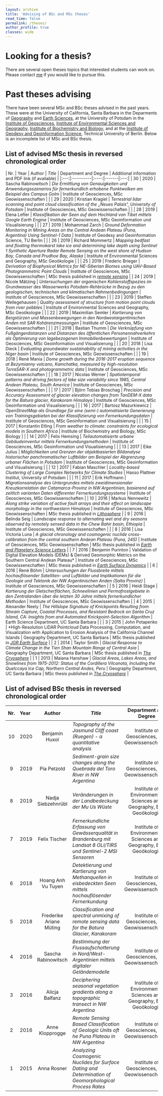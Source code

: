```yaml
---
layout: archive
title: 'Advising of BSc and MSc theses'
read_time: false
permalink: /theses/
author_profile: true
classes: wide
---
```

# Looking for a thesis?
There are several open theses topics that interested students can work on. Please contact [me](mailto:bodo.bookhagen@uni-potsdam.de) if you would like to pursue this.

# Past theses advising
There have been several MSc and BSc theses advised in the past years. These were at the University of California, Santa Barbara in the Deparments of [Geography](https://geog.ucsb.edu/) and [Earth Sciences](https://www.geol.ucsb.edu/), at the University of Potsdam in the [Institute of Geosciences](http://www.geo.uni-potsdam.de/), [Institute of Environmental Sciences and Geography](https://www.uni-potsdam.de/de/umwelt/), [Institute of Biochemistry and Biology](https://www.uni-potsdam.de/en/ibb/), and at the [Institute of Geodesy and Geoinformation Science](https://www.igg.tu-berlin.de/menue/institut_fuer_geodaesie_und_geoinformationstechnik/parameter/en/), Technical University of Berlin. Below is an incomplete list of MSc and BSc thesis.

## List of advised MSc thesis in reversed chronological order

| Nr. | Year | Author | *Title* | Department and Degree | Additional information and PDF link (if available) |
|:---:|:----------|:----:|-------|:---:|
| 30 | 2020 | Sascha Rabinowitsch | *Die Ermittlung von Genauigkeiten und Anwendungsszenarios für fernerkundlich erhobene Punktwolken am Beispiel des Campus Golm* | Institute of Geosciences, MSc Geowissenschaften | |
| 29 | 2020 | Kristian Kragiel | *Terrestrial lidar scanning and point cloud classification of the „Neues Palais“, University of Potsdam* | Institute of Geosciences, MSc Geowissenschaften | |
| 28 | 2019 | Elena Lefler | *Klassifikation der Seen auf dem Hochland von Tibet mittels Google Earth Engine* | Institute of Geosciences, MSc Geoinformation und Visualisierung | |
| 27 | 2019 | Mohammad Zarch | *Ground Deformation Monitoring in Mining Areas on the Central Andean Plateau (Puna, Argentina) Using Sentinel-1 Data* | Institute of Geodesy and Geoinformation Science, TU Berlin | |
| 26 | 2019 | Richard Mommertz | *Mapping bedfast and floating thermokarst lake ice and determining lake depth using Sentinel 1 Synthetic Aperture Radar Remote Sensing on the west shore of Hudson Bay, Canada and Prudhoe Bay, Alaska* | Institute of Environmental Sciences and Geography, MSc Geoökologie | |
| 25 | 2019 | Frederic Brieger | *Derivation of Biophysical Metrics for NE-Siberian Biomes using UAV-Based Photogrammetric Point Clouds* | Institute of Geosciences, MSc Geowissenschaften | MSc thesis published in [*remote sensing*](https://www.mdpi.com/2072-4292/11/12/1447) |
| 24 | 2019 | Nicole Mätzing | *Untersuchungen der organischen Kohlenstoffspezies im Grundwasser des Wasserwerks Potsdam-Rehbrücke in Bezug zu den geologischen, technischen und klimatischen Rahmenbedingungen* | Institute of Geosciences, MSc Geowissenschaften | |
| 23 | 2019 | Steffen Wellegehausen | *Quality assessment of structure from motion point clouds from river pebbles* | Institute of Environmental Sciences and Geography, MSc Geoökologie | |
| 22 | 2019 | Maximilian Semler | *Kartierung von Bergstürzen und Massenbewegungen in den Nordwestargentinischen Anden mit SAR Kohärenzmessungen* | Institute of Geosciences, MSc Geowissenschaften | |
| 21 | 2018 | Bastian Thumm | *Die Verknüpfung von Fußgängerdistanzen und Distanzen des öffentlichen Personennahverkehrs als Optimierung von lagebezogenen Immobilienbewertungen* | Institute of Geosciences, MSc Geoinformation und Visualisierung | |
| 20 | 2018 | Lisa Dieck | *Evaluating groundwater sustainability of mining activities in the Niger basin*  | Institute of Geosciences, MSc Geowissenschaften | |
| 19 | 2018 | René Mania | *Dome growth during the 2016-2017 eruption sequence at Bezymianny volcano, Kamchatka, measured by high-resolution TerraSAR-X and photogrammetric data* | Institute of Geosciences, MSc Geowissenschaften | |
| 18 | 2017 | Nicolas Werner | *Spatiotemporal patterns and driving factors of lake size variability since 1985, Central Andean Plateau, South America* | Institute of Geosciences, MSc Geowissenschaften | |
| 17 | 2017 | Björn Tobias Broschag | *Precision and Accuracy Assessment of glacier elevation changes from TanDEM-X data for the Batura glacier, Karakoram Himalaya* | Institute of Geosciences, MSc Geoinformation und Visualisierung | |
| 16 | 2017 | Bartosz Mazurkiewicz | *OpenStreetMap als Grundlage für eine (semi-) automatisierte Generierung von Trainingsgebieten bei der Klassifizierung von Fernerkundungsdaten* | Institute of Geosciences, MSc Geoinformation und Visualisierung | |
| 15 | 2017 | Konstantin Etling | *From weather to climate: constraints for ecological models in Southern Africa* | Institute of Biochemistry and Biology, MSc Biology | |
| 14 | 2017 | Felix Hemsing | *Teilautomatisierte urbane Gebäudeinventur mittels Fernerkundungsmethoden* | Institute of Geosciences, MSc Geoinformation und Visualisierung | |
| 13 | 2017 | Eike Julius | *Möglichkeiten und Grenzen der objektbasierten Bildanalyse historischer panchromatischer Luftbilder am Beispiel der Abgrenzung urbaner Flächen in Potsdam* | Institute of Geosciences, MSc Geoinformation und Visualisierung | |
| 12 | 2017 | Fabian Maschler | *Locality-based Clustering of Large Complex Networks for Climate Studies* | Hasso Plattner Institut, University of Potsdam | |
| 11 | 2017 | Erik Hoffmann | *Migrationsanalyse des Untergrundes mittels zweidimensionaler Kreuzkorrelation der Catamarca-Provinz in NW Argentinien, basierend auf zeitlich varianten Daten differenter Fernerkundungssysteme* | Institute of Geosciences, MSc Geowissenschaften |
| 10 | 2016 | Markus Nennewitz | *Along strike variation of active fault arrays and their effect on landscape morphology in the northwestern Himalaya* | Institute of Geosciences, MSc Geowissenschaften | MSc thesis published in [*Lithosphere*](https://pubs.geoscienceworld.org/gsa/lithosphere/article/538472/fault-activity-tectonic-segmentation-and) |
| 9 | 2016 | Belinda Seig | *Landscape response to alternating wet and dry seasons observed by remotely sensed data in the Chew Bahir basin, Ethiopia* | Institute of Geosciences, MSc Geowissenschaften | |
| 8 | 2016 | Lisa Victoria Luna | *A glacial chronology and cosmogenic nuclide cross-calibration from the central southern Andean Plateau (Puna, 24S)* | Institute of Geosciences, MSc Geowissenschaften | MSc thesis published in [*Earth and Planetary Science Letters*](https://www.sciencedirect.com/science/article/abs/pii/S0012821X18304400) |
| 7 | 2016 | Benjamin Purinton | Validation of Digital Elevation Models (DEMs) & Derived Geomorphic Metrics on the Southern Central Andean Plateau* | Institute of Geosciences, MSc Geowissenschaften | MSc thesis published in [*Earth Surface Dynamics*](https://www.earth-surf-dynam.net/5/211/2017/) |
| 6 | 2016 | René Böhm | *Untersuchungen der Flussbreite mittels hochauflösender Satelliten- und Luftbilder und Implikationen für die Geologie und Tektonik der NW Argentinischen Anden (Salta Provinz)* | Institute of Geosciences, MSc Geowissenschaften |
| 5 | 2016 | Heidi Stage | *Kartierung der Gletscherflächen, Schneelinien und Permafrostgebiete in den Zentralanden über die letzten 30 Jahre mittels fernerkundlicher Methoden* | Institute of Geosciences, MSc Geowissenschaften |
| 4 | 2015 | Alexander Neely | *The Hillslope Signature of Knickpoints Resulting from Stream Capture, Coastal Processes, and Resistant Bedrock on Santa Cruz Island, CA: Insights from and Automated Knickpoint-Selection Algorithm* | Earth Science Department, UC Santa Barbara | |
| 3 | 2015 | John Potapenko | *High-Resolution LiDAR Pointcloud Data Processing, Computation, and Visualization with Application to Erosion Analysis of the California Channel Islands | Geography Department, UC Santa Barbara | MSc thesis published in [*JGR Earth Surface*](https://agupubs.onlinelibrary.wiley.com/doi/10.1002/2017JF004250) |
| 2 | 2014 | Taylor Smith | *Glacial Response to Climate Change in the Tien Shan Mountain Range of Central Asia* | Geography Department, UC Santa Barbara | MSc thesis published in [*The Cryosphere*](https://www.the-cryosphere.net/9/1747/2015/) |
| 1 | 2013 | Maiana Hanshaw | *Glacial Areas, Lakes Areas, and Snowlines from 1975-2012: Status of the Cordillera Vilcanota, Including the Quelccaya Ice Cap, Northern Central Andes, Peru* | Geography Department, UC Santa Barbara | MSc thesis published in [*The Cryosphere*](https://www.the-cryosphere.net/8/359/2014/) |

## List of advised BSc thesis in reversed chronological order

| Nr. | Year | Author | *Title* | Department and Degree |
|:---:|:----------|:----:|-------|:---:|
| 10 | 2020 | Benjamin Huxol | *Topography of the Jasmund Cliff coast (Ruegen) - a quantitative analysis* | Institute of Geosciences, BSc Geowissenschaften |
| 9 | 2019 | Pia Petzold | *Sediment-grain size changes along the Quebrada del Toro River in NW Argentina* | Institute of Geosciences, BSc Geowissenschaften |
| 8 | 2019 | Nadja Siebzehnrübl | *Veränderungen in der Landbedeckung der Mu Us Wüste* | Institute of Environmental Sciences and Geography, BSc Geoökologie |
| 7 | 2019 | Felix Tischer | *Fernerkundliche Erfassung von Gewässerqualität in Brandenburg mit Landsat 8 OLI/TIRS und Sentinel-2 MSI Sensoren* | Institute of Environmental Sciences and Geography, BSc Geoökologie |
| 6 | 2018 | Hoang Anh Vu Tuyen | *Detektierung und Kartierung von Methanquellen in eisbedeckten Seen mittels hochauflösender Fernerkundung* | Institute of Geosciences, BSc Geowissenschaften |
| 5 | 2018 | Frederike Ariane Müting | *Classification and spectral unmixing of remote sensing data for the Batura Glacier, Karakoram* | Institute of Geosciences, BSc Geowissenschaften |
| 4 | 2016 | Sascha Rabinowitsch | *Bestimmung der Flussaufschotterung in Nord/West-Argentinien mittels digitaler Geländemodelle* | Institute of Geosciences, BSc Geowissenschaften |
| 3 | 2016 | Alicja Balfanz | *Deciphering seasonal vegetation gradients along a topographic transect in NW Argentina* | Institute of Environmental Sciences and Geography, BSc Geoökologie |
| 2 | 2016 | Anne Klopprogge | *Remote Sensing Based Classification of Geologic Units oft he Puna Plateau in NW Argentina* | Institute of Geosciences, BSc Geowissenschaften |
| 1 | 2015 | Anna Rosner | *Analyzing Cosmogenic Nuclides for Surface Dating and Determination of Geomorphological Process Rates* | Institute of Geosciences, BSc Geowissenschaften |
